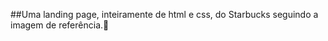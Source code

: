##Uma landing page, inteiramente de html e css, do Starbucks seguindo a imagem de referência.🥤

<img scr="img-referencia.png"/>

